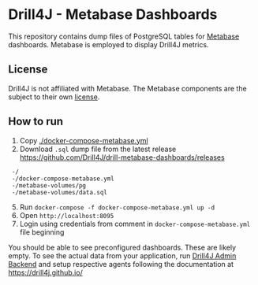 # Drill4J - Metabase Dashboards

This repository contains dump files of PostgreSQL tables for [Metabase](https://www.metabase.com/) dashboards.
Metabase is employed to display Drill4J metrics.

## License

Drill4J is not affiliated with Metabase. The Metabase components are the subject to their own [license](https://www.metabase.com/license/).

## How to run
1. Copy [./docker-compose-metabase.yml](./docker-compose-metabase.yml)
2. Download `.sql` dump file from the latest release https://github.com/Drill4J/drill-metabase-dashboards/releases
```
 -/
 -/docker-compose-metabase.yml
 -/metabase-volumes/pg
 -/metabase-volumes/data.sql
```
5. Run `docker-compose -f docker-compose-metabase.yml up -d` 
6. Open `http://localhost:8095`
7. Login using credentials from comment in `docker-compose-metabase.yml` file beginning

You should be able to see preconfigured dashboards. These are likely empty. To see the actual data from your application, run [Drill4J Admin Backend](https://github.com/Drill4J/admin) and setup respective agents following the documentation at https://drill4j.github.io/

